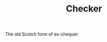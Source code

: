 ---
title: Checker
letter: C
permalink: "/definitions/bld-checker.html"
body: The old Scotch form of ex-chequer
published_at: '2018-07-07'
source: Black's Law Dictionary 2nd Ed (1910)
layout: post
---
